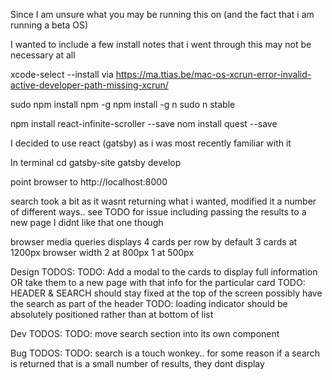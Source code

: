 <!-- SPECIFIC INSTALL NOTES:START -->

Since I am unsure what you may be running this on
(and the fact that i am running a beta OS)

I wanted to include a few install notes that i went through
this may not be necessary at all

xcode-select --install
via
https://ma.ttias.be/mac-os-xcrun-error-invalid-active-developer-path-missing-xcrun/

sudo npm install npm -g
npm install -g n
sudo n stable

npm install react-infinite-scroller --save
nom install quest --save

<!-- SPECIFIC INSTALL NOTES:END -->

<!-- HIGHSPOT SPECIFIC NOTES:START -->

I decided to use react (gatsby) as i was most recently familiar with it

In terminal
cd gatsby-site
gatsby develop

point browser to
http://localhost:8000

search took a bit as it wasnt returning what i wanted, modified it a number of different ways.. see TODO for issue
including passing the results to a new page
I didnt like that one though

browser media queries
displays 4 cards per row by default
3 cards at 1200px browser width
2 at 800px
1 at 500px

Design TODOS:
TODO: Add a modal to the cards to display full information
OR take them to a new page with that info for the particular card
TODO: HEADER & SEARCH should stay fixed at the top of the screen
possibly have the search as part of the header
TODO: loading indicator should be absolutely positioned rather than at bottom of list

Dev TODOS:
TODO: move search section into its own component

Bug TODOS:
TODO: search is a touch wonkey.. for some reason if a search is returned that is a small number of results, they dont display

<!-- HIGHSPOT SPECIFIC NOTES:END -->
